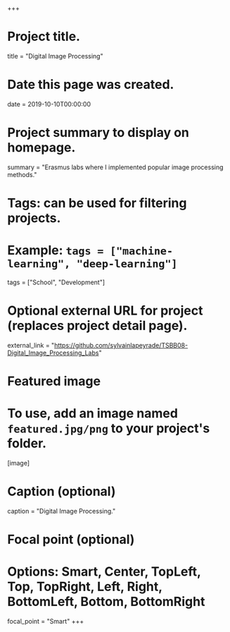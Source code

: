 +++
# Project title.
title = "Digital Image Processing"

# Date this page was created.
date = 2019-10-10T00:00:00

# Project summary to display on homepage.
summary = "Erasmus labs where I implemented popular image processing methods."

# Tags: can be used for filtering projects.
# Example: `tags = ["machine-learning", "deep-learning"]`
tags = ["School", "Development"]

# Optional external URL for project (replaces project detail page).
external_link = "https://github.com/sylvainlapeyrade/TSBB08-Digital_Image_Processing_Labs"

# Featured image
# To use, add an image named `featured.jpg/png` to your project's folder. 
[image]
  # Caption (optional)
  caption = "Digital Image Processing."

  # Focal point (optional)
  # Options: Smart, Center, TopLeft, Top, TopRight, Left, Right, BottomLeft, Bottom, BottomRight
  focal_point = "Smart"
+++
